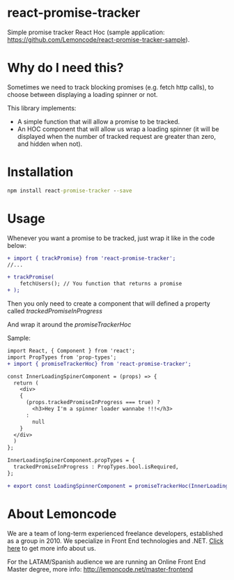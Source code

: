 # react-promise-tracker

Simple promise tracker React Hoc (sample application: https://github.com/Lemoncode/react-promise-tracker-sample).

# Why do I need this?

Sometimes we need to track blocking promises (e.g. fetch http calls), to choose between displaying a loading spinner or not.

This library implements:
  - A simple function that will allow a promise to be tracked.
  - An HOC component that will allow us wrap a loading spinner (it will be displayed when the number of tracked request are greater than zero, and hidden when not).
  
# Installation

```cmd
npm install react-promise-tracker --save
```

# Usage

Whenever you want a promise to be tracked, just wrap it like in the code below:

```diff
+ import { trackPromise} from 'react-promise-tracker';
//...

+ trackPromise(
    fetchUsers(); // You function that returns a promise
+ );
```

Then you only need to create a component that will defined a property called _trackedPromiseInProgress_

And wrap it around the _promiseTrackerHoc_

Sample:

```diff
import React, { Component } from 'react';
import PropTypes from 'prop-types';
+ import { promiseTrackerHoc} from 'react-promise-tracker';

const InnerLoadingSpinerComponent = (props) => {
  return (
    <div>      
    {
      (props.trackedPromiseInProgress === true) ?
        <h3>Hey I'm a spinner loader wannabe !!!</h3>
      :
        null       
    }
  </div>  
  )
};

InnerLoadingSpinerComponent.propTypes = {
  trackedPromiseInProgress : PropTypes.bool.isRequired,
};

+ export const LoadingSpinnerComponent = promiseTrackerHoc(InnerLoadingSpinerComponent);
```

# About Lemoncode

We are a team of long-term experienced freelance developers, established as a group in 2010.
We specialize in Front End technologies and .NET. [Click here](http://lemoncode.net/services/en/#en-home) to get more info about us. 

For the LATAM/Spanish audience we are running an Online Front End Master degree, more info: http://lemoncode.net/master-frontend
